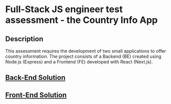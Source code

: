 # Full-Stack JS engineer test assessment - the Country Info App

## Description

This assessment requires the development of two small applications to offer country information. The project consists of a Backend (BE) created using Node.js (Express) and a Frontend (FE) developed with React (Next.js).

## [Back-End Solution](back-end/README.MD)

## [Front-End Solution](front-end/README.md)
